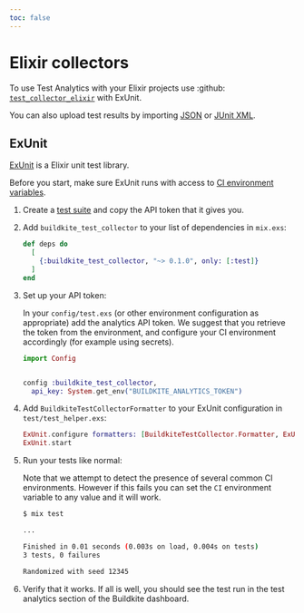```yaml
---
toc: false
---
```


# Elixir collectors

To use Test Analytics with your Elixir projects use :github: [`test_collector_elixir`](https://github.com/buildkite/test_collector_elixir) with ExUnit.

You can also upload test results by importing [JSON](/docs/test-engine/importing-json) or [JUnit XML](/docs/test-engine/importing-junit-xml).

## ExUnit

[ExUnit](https://hexdocs.pm/ex_unit/) is a Elixir unit test library.

Before you start, make sure ExUnit runs with access to [CI environment variables](/docs/test-engine/ci-environments).

1. Create a [test suite](/docs/test-engine/test-suites) and copy the API token that it gives you.

1. Add `buildkite_test_collector` to your list of dependencies in `mix.exs`:

    ```elixir
    def deps do
      [
        {:buildkite_test_collector, "~> 0.1.0", only: [:test]}
      ]
    end
    ```

1. Set up your API token:

    In your `config/test.exs` (or other environment configuration as appropriate) add the analytics API token. We suggest that you retrieve the token from the environment, and configure your CI environment accordingly (for example using secrets).

    ```elixir
    import Config


    config :buildkite_test_collector,
      api_key: System.get_env("BUILDKITE_ANALYTICS_TOKEN")
    ```

1. Add `BuildkiteTestCollectorFormatter` to your ExUnit configuration in `test/test_helper.exs`:

    ```elixir
    ExUnit.configure formatters: [BuildkiteTestCollector.Formatter, ExUnit.CLIFormatter]
    ExUnit.start
    ```

1. Run your tests like normal:

    Note that we attempt to detect the presence of several common CI environments. However if this fails you can set the `CI` environment variable to any value and it will work.

    ```sh
    $ mix test

    ...

    Finished in 0.01 seconds (0.003s on load, 0.004s on tests)
    3 tests, 0 failures

    Randomized with seed 12345
    ```

1. Verify that it works. If all is well, you should see the test run in the test analytics section of the Buildkite dashboard.
